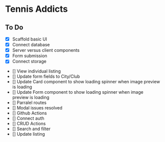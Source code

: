 # Tennis Addicts

## To Do

- [x] Scaffold basic UI
- [x] Connect database
- [x] Server versus client components
- [x] Form submission
- [x] Connect storage
- [] View individual listing
- [] Update form fields to City/Club
- [] Update Card component to show loading spinner when image preview is loading
- [] Update Form component to show loading spinner when image preview is loading
- [] Parralel routes
- [] Modal issues resolved
- [] Github Actions
- [] Connect auth
- [] CRUD Actions
- [] Search and filter
- [] Update listing

